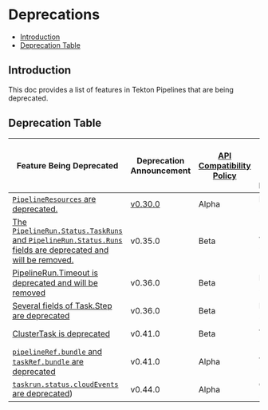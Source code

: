 <!--
---
linkTitle: "Deprecations"
weight: 5000
---
-->

# Deprecations

- [Introduction](#introduction)
- [Deprecation Table](#deprecation-table)

## Introduction

This doc provides a list of features in Tekton Pipelines that are
being deprecated.

## Deprecation Table

| Feature Being Deprecated                                                                                                                                                                                                     | Deprecation Announcement                                             | [API Compatibility Policy](https://github.com/tektoncd/pipeline/tree/main/api_compatibility_policy.md) | Earliest Date or Release of Removal |
|------------------------------------------------------------------------------------------------------------------------------------------------------------------------------------------------------------------------------|----------------------------------------------------------------------|--------------------------------------------------------------------------------------------------------|-------------------------------------|
| [`PipelineResources` are deprecated.](https://github.com/tektoncd/community/blob/main/teps/0074-deprecate-pipelineresources.md)                                                                                              | [v0.30.0](https://github.com/tektoncd/pipeline/releases/tag/v0.30.0) | Alpha                                                                                                  | Dec 20 2021                         |
| [The `PipelineRun.Status.TaskRuns` and `PipelineRun.Status.Runs` fields are deprecated and will be removed.](https://github.com/tektoncd/community/blob/main/teps/0100-embedded-taskruns-and-runs-status-in-pipelineruns.md) | v0.35.0                                                              | Beta                                                                                                   | Jan 25, 2023                        |
| [PipelineRun.Timeout is deprecated and will be removed](https://github.com/tektoncd/community/blob/main/teps/0046-finallytask-execution-post-timeout.md)                                                                     | v0.36.0                                                              | Beta                                                                                                   | Feb 25, 2023                        |
| [Several fields of Task.Step are deprecated](https://github.com/tektoncd/pipeline/issues/4737)                                                                                                                               | v0.36.0                                                              | Beta                                                                                                   | Feb 25, 2023                        |
| [ClusterTask is deprecated](https://github.com/tektoncd/pipeline/issues/4476)                                                                                                                                                | v0.41.0                                                              | Beta                                                                                                   | July 13, 2023                       |
| [`pipelineRef.bundle` and `taskRef.bundle` are deprecated](https://github.com/tektoncd/pipeline/issues/5514)                                                                                                                 | v0.41.0                                                              | Alpha                                                                                                  | July 13, 2023                       |
| [`taskrun.status.cloudEvents` are deprecated](https://github.com/tektoncd/community/blob/main/teps/0074-deprecate-pipelineresources.md))                                                                                     | v0.44.0                                                              | Alpha                                                                                                  | Oct 11, 2023                        |
